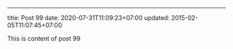 ---
title: Post 99
date: 2020-07-31T11:09:23+07:00
updated: 2015-02-05T11:07:45+07:00

This is content of post 99